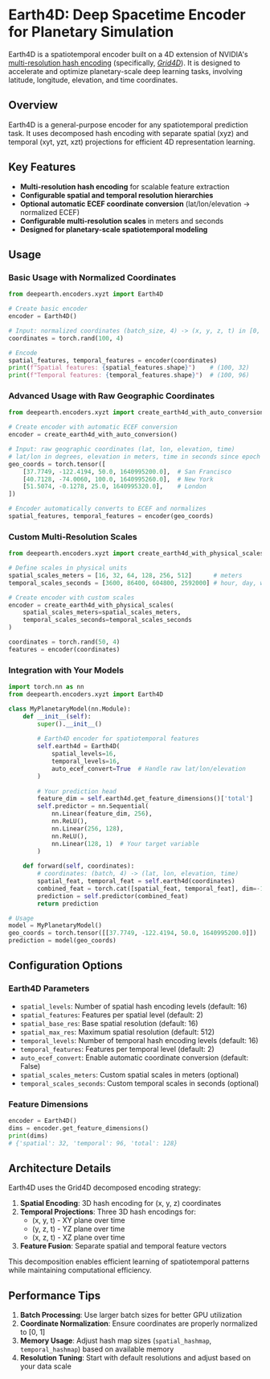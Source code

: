 # Earth4D: Deep Spacetime Encoder for Planetary Simulation

Earth4D is a spatiotemporal encoder built on a 4D extension of NVIDIA's [multi-resolution hash encoding](https://nvlabs.github.io/instant-ngp/) (specifically, _[Grid4D](https://github.com/JiaweiXu8/Grid4D/tree/main)_).  It is designed to accelerate and optimize planetary-scale deep learning tasks, involving latitude, longitude, elevation, and time coordinates.

## Overview

Earth4D is a general-purpose encoder for any spatiotemporal prediction task. It uses decomposed hash encoding with separate spatial (xyz) and temporal (xyt, yzt, xzt) projections for efficient 4D representation learning.

## Key Features

- **Multi-resolution hash encoding** for scalable feature extraction
- **Configurable spatial and temporal resolution hierarchies**
- **Optional automatic ECEF coordinate conversion** (lat/lon/elevation → normalized ECEF)
- **Configurable multi-resolution scales** in meters and seconds
- **Designed for planetary-scale spatiotemporal modeling**

## Usage

### Basic Usage with Normalized Coordinates

```python
from deepearth.encoders.xyzt import Earth4D

# Create basic encoder
encoder = Earth4D()

# Input: normalized coordinates (batch_size, 4) -> (x, y, z, t) in [0, 1]
coordinates = torch.rand(100, 4)  

# Encode
spatial_features, temporal_features = encoder(coordinates)
print(f"Spatial features: {spatial_features.shape}")    # (100, 32)
print(f"Temporal features: {temporal_features.shape}")  # (100, 96)
```

### Advanced Usage with Raw Geographic Coordinates

```python
from deepearth.encoders.xyzt import create_earth4d_with_auto_conversion

# Create encoder with automatic ECEF conversion
encoder = create_earth4d_with_auto_conversion()

# Input: raw geographic coordinates (lat, lon, elevation, time)
# lat/lon in degrees, elevation in meters, time in seconds since epoch
geo_coords = torch.tensor([
    [37.7749, -122.4194, 50.0, 1640995200.0],  # San Francisco
    [40.7128, -74.0060, 100.0, 1640995260.0],  # New York
    [51.5074, -0.1278, 25.0, 1640995320.0],    # London
])

# Encoder automatically converts to ECEF and normalizes
spatial_features, temporal_features = encoder(geo_coords)
```

### Custom Multi-Resolution Scales

```python
from deepearth.encoders.xyzt import create_earth4d_with_physical_scales

# Define scales in physical units
spatial_scales_meters = [16, 32, 64, 128, 256, 512]      # meters
temporal_scales_seconds = [3600, 86400, 604800, 2592000] # hour, day, week, month

# Create encoder with custom scales
encoder = create_earth4d_with_physical_scales(
    spatial_scales_meters=spatial_scales_meters,
    temporal_scales_seconds=temporal_scales_seconds
)

coordinates = torch.rand(50, 4)
features = encoder(coordinates)
```

### Integration with Your Models

```python
import torch.nn as nn
from deepearth.encoders.xyzt import Earth4D

class MyPlanetaryModel(nn.Module):
    def __init__(self):
        super().__init__()
        
        # Earth4D encoder for spatiotemporal features
        self.earth4d = Earth4D(
            spatial_levels=16,
            temporal_levels=16,
            auto_ecef_convert=True  # Handle raw lat/lon/elevation
        )
        
        # Your prediction head
        feature_dim = self.earth4d.get_feature_dimensions()['total']
        self.predictor = nn.Sequential(
            nn.Linear(feature_dim, 256),
            nn.ReLU(),
            nn.Linear(256, 128),
            nn.ReLU(),
            nn.Linear(128, 1)  # Your target variable
        )
    
    def forward(self, coordinates):
        # coordinates: (batch, 4) -> (lat, lon, elevation, time)
        spatial_feat, temporal_feat = self.earth4d(coordinates)
        combined_feat = torch.cat([spatial_feat, temporal_feat], dim=-1)
        prediction = self.predictor(combined_feat)
        return prediction

# Usage
model = MyPlanetaryModel()
geo_coords = torch.tensor([[37.7749, -122.4194, 50.0, 1640995200.0]])
prediction = model(geo_coords)
```

## Configuration Options

### Earth4D Parameters

- `spatial_levels`: Number of spatial hash encoding levels (default: 16)
- `spatial_features`: Features per spatial level (default: 2)
- `spatial_base_res`: Base spatial resolution (default: 16)
- `spatial_max_res`: Maximum spatial resolution (default: 512)
- `temporal_levels`: Number of temporal hash encoding levels (default: 16)
- `temporal_features`: Features per temporal level (default: 2)
- `auto_ecef_convert`: Enable automatic coordinate conversion (default: False)
- `spatial_scales_meters`: Custom spatial scales in meters (optional)
- `temporal_scales_seconds`: Custom temporal scales in seconds (optional)

### Feature Dimensions

```python
encoder = Earth4D()
dims = encoder.get_feature_dimensions()
print(dims)
# {'spatial': 32, 'temporal': 96, 'total': 128}
```

## Architecture Details

Earth4D uses the Grid4D decomposed encoding strategy:

1. **Spatial Encoding**: 3D hash encoding for (x, y, z) coordinates
2. **Temporal Projections**: Three 3D hash encodings for:
   - (x, y, t) - XY plane over time
   - (y, z, t) - YZ plane over time  
   - (x, z, t) - XZ plane over time
3. **Feature Fusion**: Separate spatial and temporal feature vectors

This decomposition enables efficient learning of spatiotemporal patterns while maintaining computational efficiency.

## Performance Tips

1. **Batch Processing**: Use larger batch sizes for better GPU utilization
2. **Coordinate Normalization**: Ensure coordinates are properly normalized to [0, 1]
3. **Memory Usage**: Adjust hash map sizes (`spatial_hashmap`, `temporal_hashmap`) based on available memory
4. **Resolution Tuning**: Start with default resolutions and adjust based on your data scale
